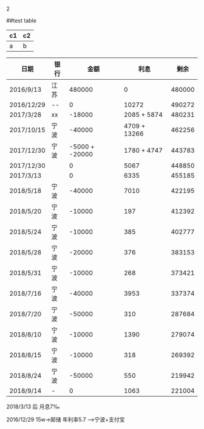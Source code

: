 2


##test table

c1 | c2
-|-
a  | b

日期 | 银行 | 金额 | 利息 | 剩余
-|-|-|-|-
2016/9/13 | 江苏 | 480000 | 0 | 480000
2016/12/29|--| 0 | 10272 | 490272
2017/3/28 | xx  | -18000 | 2085 + 5874 | 480231
2017/10/15 | 宁波 | -40000 | 4709 + 13266 | 462256
2017/12/30 | 宁波 | -5000 + -20000 | 1780 + 4747 | 443783
2017/12/30 |   | 0 | 5067 | 448850
2017/3/13 |   | 0 | 6335 | 455185
2018/5/18 | 宁波 | -40000 | 7010 | 422195
2018/5/20 | 宁波 | -10000 | 197 | 412392
2018/5/24 | 宁波 | -10000 | 385 | 402777
2018/5/28 | 宁波 | -20000 | 376 | 383153
2018/5/31 | 宁波 | -10000 | 268 | 373421
2018/7/16 | 宁波 | -40000 | 3953 | 337374
2018/7/20 | 宁波 | -50000 | 310  | 287684
2018/8/10 | 宁波 | -10000 | 1390  | 279074
2018/8/15 | 宁波 | -10000 | 318  | 269392
2018/8/24 | 宁波 | -50000 | 550  | 219942
2018/9/14 | - | 0 | 1063  | 221004

2018/3/13 后 月息7‰

2016/12/29 15w->邮储 年利率5.7 -->宁波+支付宝
